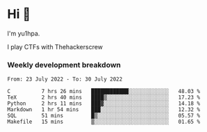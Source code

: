 # Hi 👋

I'm yu1hpa.

I play CTFs with Thehackerscrew

### Weekly development breakdown

<!--START_SECTION:waka-->

```text
From: 23 July 2022 - To: 30 July 2022

C          7 hrs 26 mins   ████████████░░░░░░░░░░░░░   48.03 %
TeX        2 hrs 40 mins   ████▒░░░░░░░░░░░░░░░░░░░░   17.23 %
Python     2 hrs 11 mins   ███▓░░░░░░░░░░░░░░░░░░░░░   14.18 %
Markdown   1 hr 54 mins    ███░░░░░░░░░░░░░░░░░░░░░░   12.32 %
SQL        51 mins         █▒░░░░░░░░░░░░░░░░░░░░░░░   05.57 %
Makefile   15 mins         ▒░░░░░░░░░░░░░░░░░░░░░░░░   01.65 %
```

<!--END_SECTION:waka-->


